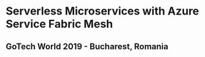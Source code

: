 # Serverless Microservices with Azure Service Fabric Mesh
## GoTech World 2019 - Bucharest, Romania
